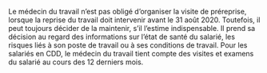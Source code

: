 Le médecin du travail n’est pas obligé d’organiser la visite de préreprise, lorsque la reprise du travail doit intervenir avant le 31 août 2020. Toutefois, il peut toujours décider de la maintenir, s’il l’estime indispensable. Il prend sa décision au regard des informations sur l’état de santé du salarié, les risques liés à son poste de travail ou à ses conditions de travail. Pour les salariés en CDD, le médecin du travail tient compte des visites et examens du salarié au cours des 12 derniers mois.
